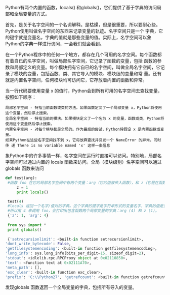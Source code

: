 Python有两个内置的函数，locals() 和globals()，它们提供了基于字典的访问局部和全局变量的方式。

首先，是关于名字空间的一个名词解释。是枯燥，但是很重要，所以要耐心些。Python使用叫做名字空间的东西来记录变量的轨迹。名字空间只是一个 字典，它的键字就是变量名，字典的值就是那些变量的值。实际上，名字空间可以象Python的字典一样进行访问，一会我们就会看到。

在一个Python程序中的任何一个地方，都存在几个可用的名字空间。每个函数都有着自已的名字空间，叫做局部名字空间，它记录了函数的变量，包括 函数的参数和局部定义的变量。每个模块拥有它自已的名字空间，叫做全局名字空间，它记录了模块的变量，包括函数、类、其它导入的模块、模块级的变量和常 量。还有就是内置名字空间，任何模块均可访问它，它存放着内置的函数和异常。

当一行代码要使用变量 x 的值时，Python会到所有可用的名字空间去查找变量，按照如下顺序：
```
局部名字空间 - 特指当前函数或类的方法。如果函数定义了一个局部变量 x，Python将使用这个变量，然后停止搜索。
全局名字空间 - 特指当前的模块。如果模块定义了一个名为 x 的变量，函数或类，Python将使用这个变量然后停止搜索。
内置名字空间 - 对每个模块都是全局的。作为最后的尝试，Python将假设 x 是内置函数或变量。
如果Python在这些名字空间找不到 x，它将放弃查找并引发一个 NameError 的异常，同时传 递 There is no variable named 'x' 这样一条信息
```
象Python中的许多事情一样，名字空间在运行时直接可以访问。特别地，局部名字空间可以通过内置的 locals 函数来访问。全局（模块级别）名字空间可以通过 globals 函数来访问


```python
def test(arg):
 #函数 foo 在它的局部名字空间中有两个变量：arg（它的值被传入函数），和 z（它是在函数里定义的）。
     z = 1
     print locals()

 test(4)
 #locals 返回一个名字/值对的字典。这个字典的键字是字符串形式的变量名字，字典的值是变量的实际值。
 #所以用 4 来调用 foo，会打印出包含函数两个局部变量的字典：arg (4) 和 z (1)。
 {'z': 1, 'arg': 4}
 
 from sys import *
 print globals()
 
 {'setrecursionlimit': <built-in function setrecursionlimit>, 
'dont_write_bytecode': False, 
'getfilesystemencoding': <built-in function getfilesystemencoding>, 
'long_info': sys.long_info(bits_per_digit=15, sizeof_digit=2), 
'stdout': <idlelib.rpc.RPCProxy object at 0x02110850>, 
'text': <function text at 0x02111A70>, 
'meta_path': [], 
'exc_clear': <built-in function exc_clear>, 
'prefix': 'C:\\Python27', 'getrefcount': <built-in function getrefcount

 ```
 
 发现globals 函数返回一个全局变量的字典，包括所有导入的变量。
